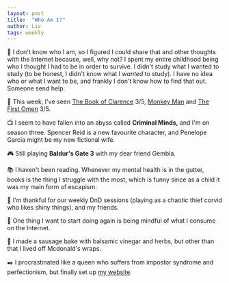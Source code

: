 ```yaml
---
layout: post
title:  "Who Am I?"
author: Liv
tags: weekly
---
```

💭 I don't know who I am, so I figured I could share that and other thoughts with the Internet because, well, why not? 
I spent my entire childhood being who I thought I had to be in order to survive. 
I didn't study what I wanted to study (to be honest, I didn't know what I *wanted* to study). I have no idea who or what I want to be, and frankly I don't know how to find that out. Someone send help.  

🎥 This week, I've seen [The Book of Clarence](https://letterboxd.com/vinjii/film/the-book-of-clarence-2023/) 3/5, [Monkey Man](https://letterboxd.com/vinjii/film/monkey-man/) and [The First Omen](https://letterboxd.com/vinjii/film/the-first-omen/) 3/5.    

📺 I seem to have fallen into an abyss called **Criminal Minds,** and I'm on season three. Spencer Reid is a new favourite character, and Penelope Garcia might be my new fictional wife.  

🎮 Still playing **Baldur's Gate 3** with my dear friend Gembla.  

📚 I haven't been reading. Whenever my mental health is in the gutter, books is the thing I struggle with the most, which is funny since as a child it was my main form of escapism.  

💜 I'm thankful for our weekly DnD sessions (playing as a chaotic thief corvid who likes shiny things), and my friends.  

🔗 One thing I want to start doing again is being mindful of what I consume on the Internet.

🍴 I made a sausage bake with balsamic vinegar and herbs, but other than that I lived off Mcdonald's wraps.  

✒️ I procrastinated like a queen who suffers from impostor syndrome and perfectionism, but finally set up [my website](https://livhofer.com).  